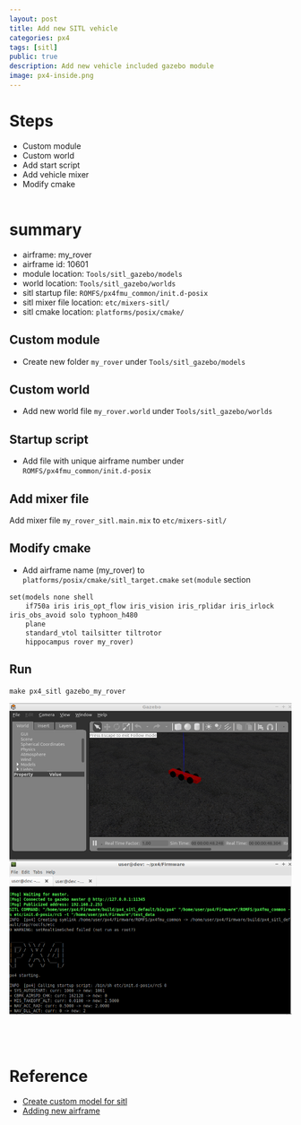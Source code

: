 ```yaml
---
layout: post
title: Add new SITL vehicle
categories: px4
tags: [sitl]
public: true
description: Add new vehicle included gazebo module
image: px4-inside.png
---
```


# Steps

- Custom module
- Custom world
- Add start script 
- Add vehicle mixer
- Modify cmake
&nbsp;  
&nbsp;  
# summary
- airframe: my_rover
- airframe id: 10601
- module location: `Tools/sitl_gazebo/models`
- world location: `Tools/sitl_gazebo/worlds`
- sitl startup file: `ROMFS/px4fmu_common/init.d-posix`
- sitl mixer file location: `etc/mixers-sitl/`
- sitl cmake location: `platforms/posix/cmake/`

## Custom module
- Create new folder `my_rover` under `Tools/sitl_gazebo/models`

## Custom world
- Add new world file `my_rover.world` under `Tools/sitl_gazebo/worlds`

## Startup script
- Add file with unique airframe number under `ROMFS/px4fmu_common/init.d-posix`


## Add mixer file
Add mixer file `my_rover_sitl.main.mix` to `etc/mixers-sitl/`

## Modify cmake
- Add airframe name (my_rover) to `platforms/posix/cmake/sitl_target.cmake` `set(module` section

```
set(models none shell
	if750a iris iris_opt_flow iris_vision iris_rplidar iris_irlock iris_obs_avoid solo typhoon_h480
	plane
	standard_vtol tailsitter tiltrotor
	hippocampus rover my_rover)
```

## Run
```
make px4_sitl gazebo_my_rover
```

![](/images/2020-02-17-07-04-19.png)
&nbsp;  
&nbsp;  
&nbsp;  
# Reference
- [Create custom model for sitl](https://discuss.px4.io/t/create-custom-model-for-sitl/6700/3)
- [Adding new airframe](https://dev.px4.io/v1.9.0/en/airframes/adding_a_new_frame.html)